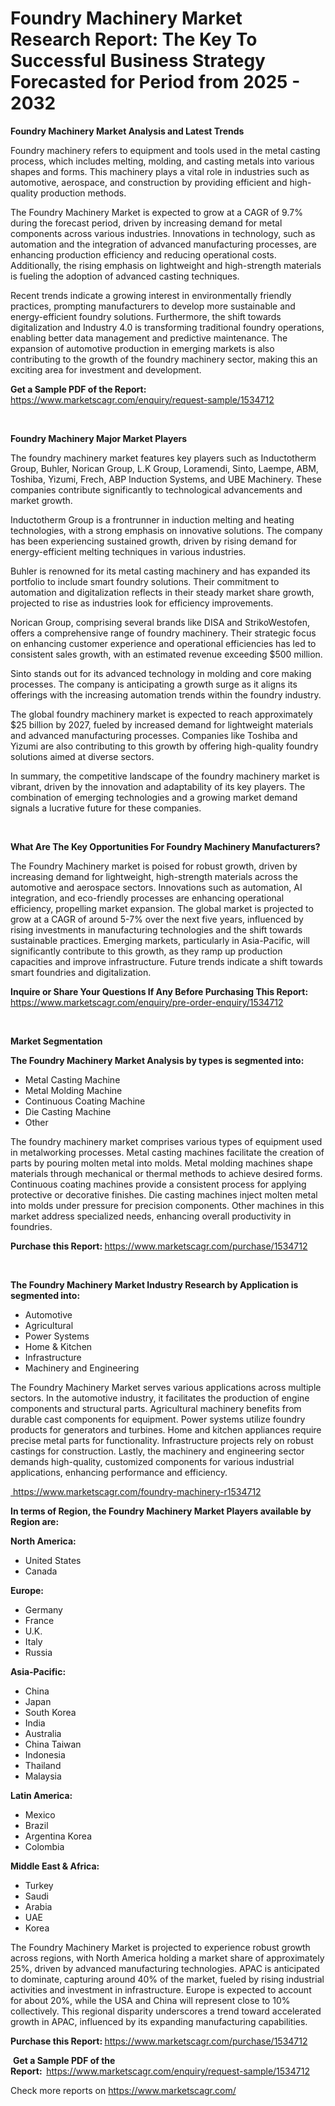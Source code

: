 <p><h1>Foundry Machinery Market Research Report: The Key To Successful Business Strategy Forecasted for Period from 2025 - 2032</h1></p><p><strong>Foundry Machinery Market Analysis and Latest Trends</strong></p>
<p><p>Foundry machinery refers to equipment and tools used in the metal casting process, which includes melting, molding, and casting metals into various shapes and forms. This machinery plays a vital role in industries such as automotive, aerospace, and construction by providing efficient and high-quality production methods.</p><p>The Foundry Machinery Market is expected to grow at a CAGR of 9.7% during the forecast period, driven by increasing demand for metal components across various industries. Innovations in technology, such as automation and the integration of advanced manufacturing processes, are enhancing production efficiency and reducing operational costs. Additionally, the rising emphasis on lightweight and high-strength materials is fueling the adoption of advanced casting techniques.</p><p>Recent trends indicate a growing interest in environmentally friendly practices, prompting manufacturers to develop more sustainable and energy-efficient foundry solutions. Furthermore, the shift towards digitalization and Industry 4.0 is transforming traditional foundry operations, enabling better data management and predictive maintenance. The expansion of automotive production in emerging markets is also contributing to the growth of the foundry machinery sector, making this an exciting area for investment and development.</p></p>
<p><strong>Get a Sample PDF of the Report:&nbsp;</strong> <a href="https://www.marketscagr.com/enquiry/request-sample/1534712?utm_campaign=1766&utm_medium=2&utm_source=Github&utm_content=ia&utm_term=17022025&utm_id=foundry-machinery">https://www.marketscagr.com/enquiry/request-sample/1534712</a></p>
<p>&nbsp;</p>
<p><strong>Foundry Machinery Major Market Players</strong></p>
<p><p>The foundry machinery market features key players such as Inductotherm Group, Buhler, Norican Group, L.K Group, Loramendi, Sinto, Laempe, ABM, Toshiba, Yizumi, Frech, ABP Induction Systems, and UBE Machinery. These companies contribute significantly to technological advancements and market growth.</p><p>Inductotherm Group is a frontrunner in induction melting and heating technologies, with a strong emphasis on innovative solutions. The company has been experiencing sustained growth, driven by rising demand for energy-efficient melting techniques in various industries.</p><p>Buhler is renowned for its metal casting machinery and has expanded its portfolio to include smart foundry solutions. Their commitment to automation and digitalization reflects in their steady market share growth, projected to rise as industries look for efficiency improvements.</p><p>Norican Group, comprising several brands like DISA and StrikoWestofen, offers a comprehensive range of foundry machinery. Their strategic focus on enhancing customer experience and operational efficiencies has led to consistent sales growth, with an estimated revenue exceeding $500 million.</p><p>Sinto stands out for its advanced technology in molding and core making processes. The company is anticipating a growth surge as it aligns its offerings with the increasing automation trends within the foundry industry.</p><p>The global foundry machinery market is expected to reach approximately $25 billion by 2027, fueled by increased demand for lightweight materials and advanced manufacturing processes. Companies like Toshiba and Yizumi are also contributing to this growth by offering high-quality foundry solutions aimed at diverse sectors.</p><p>In summary, the competitive landscape of the foundry machinery market is vibrant, driven by the innovation and adaptability of its key players. The combination of emerging technologies and a growing market demand signals a lucrative future for these companies.</p></p>
<p>&nbsp;</p>
<p><strong>What Are The Key Opportunities For Foundry Machinery Manufacturers?</strong></p>
<p><p>The Foundry Machinery market is poised for robust growth, driven by increasing demand for lightweight, high-strength materials across the automotive and aerospace sectors. Innovations such as automation, AI integration, and eco-friendly processes are enhancing operational efficiency, propelling market expansion. The global market is projected to grow at a CAGR of around 5-7% over the next five years, influenced by rising investments in manufacturing technologies and the shift towards sustainable practices. Emerging markets, particularly in Asia-Pacific, will significantly contribute to this growth, as they ramp up production capacities and improve infrastructure. Future trends indicate a shift towards smart foundries and digitalization.</p></p>
<p><strong>Inquire or Share Your Questions If Any Before Purchasing This Report:</strong> <a href="https://www.marketscagr.com/enquiry/pre-order-enquiry/1534712?utm_campaign=1766&utm_medium=2&utm_source=Github&utm_content=ia&utm_term=17022025&utm_id=foundry-machinery">https://www.marketscagr.com/enquiry/pre-order-enquiry/1534712</a></p>
<p>&nbsp;</p>
<p><strong>Market Segmentation</strong></p>
<p><strong>The Foundry Machinery Market Analysis by types is segmented into:</strong></p>
<p><ul><li>Metal Casting Machine</li><li>Metal Molding Machine</li><li>Continuous Coating Machine</li><li>Die Casting Machine</li><li>Other</li></ul></p>
<p><p>The foundry machinery market comprises various types of equipment used in metalworking processes. Metal casting machines facilitate the creation of parts by pouring molten metal into molds. Metal molding machines shape materials through mechanical or thermal methods to achieve desired forms. Continuous coating machines provide a consistent process for applying protective or decorative finishes. Die casting machines inject molten metal into molds under pressure for precision components. Other machines in this market address specialized needs, enhancing overall productivity in foundries.</p></p>
<p><strong>Purchase this Report:&nbsp;</strong><a href="https://www.marketscagr.com/purchase/1534712?utm_campaign=1766&utm_medium=2&utm_source=Github&utm_content=ia&utm_term=17022025&utm_id=foundry-machinery">https://www.marketscagr.com/purchase/1534712</a></p>
<p>&nbsp;</p>
<p><strong>The Foundry Machinery Market Industry Research by Application is segmented into:</strong></p>
<p><ul><li>Automotive</li><li>Agricultural</li><li>Power Systems</li><li>Home & Kitchen</li><li>Infrastructure</li><li>Machinery and Engineering</li></ul></p>
<p><p>The Foundry Machinery Market serves various applications across multiple sectors. In the automotive industry, it facilitates the production of engine components and structural parts. Agricultural machinery benefits from durable cast components for equipment. Power systems utilize foundry products for generators and turbines. Home and kitchen appliances require precise metal parts for functionality. Infrastructure projects rely on robust castings for construction. Lastly, the machinery and engineering sector demands high-quality, customized components for various industrial applications, enhancing performance and efficiency.</p></p>
<p><a href="https://www.marketscagr.com/foundry-machinery-r1534712?utm_campaign=1766&utm_medium=2&utm_source=Github&utm_content=ia&utm_term=17022025&utm_id=foundry-machinery">&nbsp;https://www.marketscagr.com/foundry-machinery-r1534712</a></p>
<p><strong>In terms of Region, the Foundry Machinery Market Players available by Region are:</strong></p>
<p>
    <p> <strong> North America: </strong>
        <ul>
            <li>United States</li>
            <li>Canada</li>
        </ul>
        </p> 
    <p> <strong> Europe: </strong>
        <ul>
            <li>Germany</li>
            <li>France</li>
            <li>U.K.</li>
            <li>Italy</li>
            <li>Russia</li>
        </ul>
        </p> 
    <p> <strong> Asia-Pacific: </strong>
        <ul>
            <li>China</li>
            <li>Japan</li>
            <li>South Korea</li>
            <li>India</li>
            <li>Australia</li>
            <li>China Taiwan</li>
            <li>Indonesia</li>
            <li>Thailand</li>
            <li>Malaysia</li>
        </ul>
        </p> 
    <p> <strong> Latin America: </strong>
        <ul>
            <li>Mexico</li>
            <li>Brazil</li>
            <li>Argentina Korea</li>
            <li>Colombia</li>
        </ul>
        </p> 
    <p> <strong> Middle East & Africa: </strong>
        <ul>
            <li>Turkey</li>
            <li>Saudi</li>
            <li>Arabia</li>
            <li>UAE</li>
            <li>Korea</li>
        </ul>
    </p>
    </p>
<p><p>The Foundry Machinery Market is projected to experience robust growth across regions, with North America holding a market share of approximately 25%, driven by advanced manufacturing technologies. APAC is anticipated to dominate, capturing around 40% of the market, fueled by rising industrial activities and investment in infrastructure. Europe is expected to account for about 20%, while the USA and China will represent close to 10% collectively. This regional disparity underscores a trend toward accelerated growth in APAC, influenced by its expanding manufacturing capabilities.</p></p>
<p><strong>Purchase this Report: </strong><a href="https://www.marketscagr.com/purchase/1534712?utm_campaign=1766&utm_medium=2&utm_source=Github&utm_content=ia&utm_term=17022025&utm_id=foundry-machinery">https://www.marketscagr.com/purchase/1534712</a></p>
<p>&nbsp;<strong>Get a Sample PDF of the Report:&nbsp;&nbsp;</strong><a href="https://www.marketscagr.com/enquiry/request-sample/1534712?utm_campaign=1766&utm_medium=2&utm_source=Github&utm_content=ia&utm_term=17022025&utm_id=foundry-machinery">https://www.marketscagr.com/enquiry/request-sample/1534712</a></p>
<p><strong></strong></p>
<p>Check more reports on <a href="https://www.marketscagr.com/?utm_campaign=1766&utm_medium=2&utm_source=Github&utm_content=ia&utm_term=17022025&utm_id=foundry-machinery">https://www.marketscagr.com/</a></p>